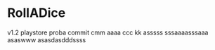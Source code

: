 # RollADice
v1.2 playstore
proba
commit
cmm
aaaa
ccc
kk
asssss
sssaaaasssaaa
asaswww
asasdasdddssss
